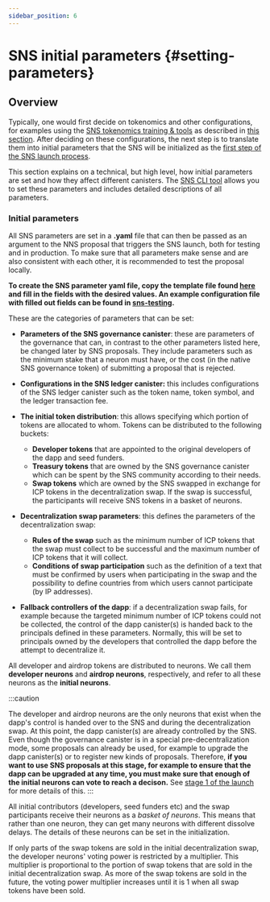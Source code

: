 ```yaml
---
sidebar_position: 6
---
```

# SNS initial parameters {#setting-parameters}
## Overview
Typically, one would first decide on tokenomics and other configurations, 
for examples using the
[SNS tokenomics training & tools](https://wiki.internetcomputer.org/wiki/How-To:_SNS_tokenomics_configuration)
as described in [this section](./tokenomics-intro.md).
After deciding on these configurations, the next step is to
translate them into initial parameters that the SNS will be initialized 
as the [first step of the SNS launch process](../launching/launch-steps-1proposal.md).


This section explains on a technical, but high level, how initial parameters are set and how they affect different canisters.
The [SNS CLI tool](https://github.com/dfinity/ic/tree/master/rs/sns/cli)
allows you to set these parameters and includes detailed descriptions of all parameters.

### Initial parameters
All SNS parameters are set in a **.yaml** file that can then be passed as an argument to the NNS proposal that triggers the SNS launch, both for testing and in production. 
To make sure that all parameters make sense and are also consistent with each other, it is recommended to test the proposal locally.

**To create the SNS parameter yaml file, copy the template file found [here](https://github.com/dfinity/ic/blob/master/rs/sns/cli/sns_init_template.yaml) and fill in the fields with the desired values. An example configuration file with filled out fields can be found in [sns-testing](https://github.com/dfinity/sns-testing/blob/main/example_sns_init.yaml).**

These are the categories of parameters that can be set:
- **Parameters of the SNS governance canister**: these are parameters of the governance
that can, in contrast to the other parameters listed here, be changed later by SNS proposals. They include parameters such as the minimum stake that a neuron must have, or the cost (in the native SNS governance token) of submitting a proposal that is rejected.
   
- **Configurations in the SNS ledger canister:** this includes configurations of the SNS ledger canister such as the token name, token symbol, and the ledger transaction fee.

- **The initial token distribution**: this allows specifying which portion of tokens are allocated to whom. Tokens can be distributed to the following buckets:
   - **Developer tokens** that are appointed to the original developers of the dapp and 
      seed funders.
   - **Treasury tokens** that are owned by the SNS governance canister which can be
      spent by the SNS community according to their needs.
   - **Swap tokens** which are owned by the SNS swapped in exchange for ICP tokens
      in the decentralization swap. If the swap is successful, the participants
      will receive SNS tokens in a basket of neurons.
- **Decentralization swap parameters**: this defines the parameters of the decentralization swap: 
  - **Rules of the swap** such as the minimum number of ICP tokens that the swap must collect to be successful and the maximum number of ICP tokens that it will collect. 
  - **Conditions of swap participation** such as the definition of a text that must be confirmed by users when participating in the swap and the possibility to define countries from which users cannot participate (by IP addresses).
  
- **Fallback controllers of the dapp**: if a decentralization swap fails, for example because the targeted minimum number of ICP tokens could not be collected, the control of the dapp canister(s) is handed back to the principals defined in these parameters. Normally, this will be set to principals owned by the developers that controlled the dapp before the attempt to decentralize it.
      
All developer and airdrop tokens are distributed to neurons.
We call them **developer neurons** and **airdrop neurons**,
respectively, and refer to all these neurons as the **initial neurons**.

:::caution

The developer and airdrop neurons are the only neurons that exist when
the dapp's control is handed over to the SNS and during the
decentralization swap.
At this point, the dapp canister(s) are already controlled by the SNS.
Even though the governance canister is in a special pre-decentralization mode, some proposals can already be used, for example to upgrade the dapp canister(s) or to register new kinds of proposals. 
Therefore, **if you want to use SNS proposals at this stage, for example to ensure that the dapp can be upgraded at any time, you must make sure that enough of the initial neurons can vote to reach a decison.**
See [stage 1 of the launch](../launching/launch-summary-1proposal.md) for more details of this. 
:::

All initial contributors (developers, seed funders etc) and the swap participants receive their neurons as a *basket of neurons*.
This means that rather than one neuron, they can get many neurons 
with different dissolve delays. The details of these neurons can
be set in the initialization.

If only parts of the swap tokens are sold in the initial decentralization swap,
the developer neurons' voting power is restricted by a multiplier. This multiplier 
is proportional to the portion of swap tokens that are sold in the initial 
decentralization swap. As more of the swap tokens are sold in the future, the
voting power multiplier increases until it is 1 when all swap tokens have been
sold.

